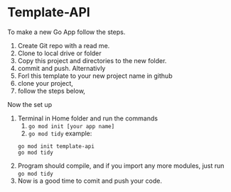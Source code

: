 # Template-API
To make a new Go App follow the steps.

1. Create Git repo with a read me.
1. Clone to local drive or folder
1. Copy this project and directories to the new folder.
1. commit and push.
Alternativly
1. Forl this template to your new project name in github
1. clone your project,
1. follow the steps below,

Now the set up
1. Terminal in Home folder and run the commands
    1.  ```go mod init [your app name]```
    1. ```go mod tidy``` 
    example:
    ```
    go mod init template-api
    go mod tidy
    ```
1. Program should compile, and if you import any more modules, just run ```go mod tidy```
1. Now is a good time to comit and push your code.

